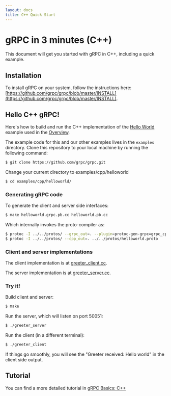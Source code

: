```yaml
---
layout: docs
title: C++ Quick Start
---
```


<h1 class="page-header">gRPC in 3 minutes (C++)</h1>
<p class="lead">This document will get you started with gRPC in C++, including a quick example.</p>

## Installation

To install gRPC on your system, follow the instructions here:
[https://github.com/grpc/grpc/blob/master/INSTALL](https://github.com/grpc/grpc/blob/master/INSTALL).

## Hello C++ gRPC!

Here's how to build and run the C++ implementation of the [Hello World](https://github.com/grpc/grpc/blob/master/examples/protos/helloworld.proto) example used in the [Overview](/docs/index.shtml).

The example code for this and our other examples lives in the `examples`
directory. Clone this repository to your local machine by running the
following command:


```sh
$ git clone https://github.com/grpc/grpc.git
```

Change your current directory to examples/cpp/helloworld

```sh
$ cd examples/cpp/helloworld/
```


### Generating gRPC code

To generate the client and server side interfaces:

```sh
$ make helloworld.grpc.pb.cc helloworld.pb.cc
```
Which internally invokes the proto-compiler as:

```sh
$ protoc -I ../../protos/ --grpc_out=. --plugin=protoc-gen-grpc=grpc_cpp_plugin ../../protos/helloworld.proto
$ protoc -I ../../protos/ --cpp_out=. ../../protos/helloworld.proto
```

### Client and server implementations

The client implementation is at [greeter_client.cc](https://github.com/grpc/grpc/blob/master/examples/cpp/helloworld/greeter_client.cc).

The server implementation is at [greeter_server.cc](https://github.com/grpc/grpc/blob/master/examples/cpp/helloworld/greeter_server.cc).

### Try it!
Build client and server:

```sh
$ make
```
Run the server, which will listen on port 50051:

```sh
$ ./greeter_server
```
Run the client (in a different terminal):

```sh
$ ./greeter_client
```
If things go smoothly, you will see the "Greeter received: Hello world" in the client side output.

## Tutorial

You can find a more detailed tutorial in [gRPC Basics: C++](/docs/tutorials/basic/c.html)
